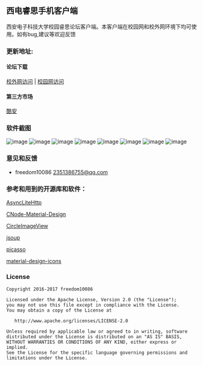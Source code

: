 ## 西电睿思手机客户端
西安电子科技大学校园睿思论坛客户端。本客户端在校园网和校外网环境下均可使用。如有bug,建议等欢迎反馈
### 更新地址:

#### 论坛下载
[校外网访问](http://rsbbs.rs.xidian.me/forum.php?mod=viewthread&tid=805203&mobile=2) |
[校园网访问](http://rs.xidian.edu.cn/forum.php?mod=viewthread&tid=805203)

#### 第三方市场
[酷安](https://www.coolapk.com/apk/me.yluo.ruisiapp)

### 软件截图
![image](https://github.com/freedom10086/Ruisi/blob/master/screenshots/1.jpg)
![image](https://github.com/freedom10086/Ruisi/blob/master/screenshots/2.jpg)
![image](https://github.com/freedom10086/Ruisi/blob/master/screenshots/3.jpg)
![image](https://github.com/freedom10086/Ruisi/blob/master/screenshots/4.jpg)
![image](https://github.com/freedom10086/Ruisi/blob/master/screenshots/5.jpg)
![image](https://github.com/freedom10086/Ruisi/blob/master/screenshots/6.jpg)
![image](https://github.com/freedom10086/Ruisi/blob/master/screenshots/7.jpg)
![image](https://github.com/freedom10086/Ruisi/blob/master/screenshots/8.jpg)

### 意见和反馈
- freedom10086 <2351386755@qq.com>

### 参考和用到的开源库和软件：

[AsyncLiteHttp](https://github.com/luck-apple/AsyncLiteHttp)

[CNode-Material-Design](https://github.com/TakWolf/CNode-Material-Design)

[CircleImageView](https://github.com/hdodenhof/CircleImageView)

[jsoup](http://jsoup.org/)

[picasso](https://github.com/square/picasso)

[material-design-icons](https://github.com/google/material-design-icons)


### License

    Copyright 2016-2017 freedom10086

    Licensed under the Apache License, Version 2.0 (the "License");
    you may not use this file except in compliance with the License.
    You may obtain a copy of the License at

       http://www.apache.org/licenses/LICENSE-2.0

    Unless required by applicable law or agreed to in writing, software
    distributed under the License is distributed on an "AS IS" BASIS,
    WITHOUT WARRANTIES OR CONDITIONS OF ANY KIND, either express or implied.
    See the License for the specific language governing permissions and
    limitations under the License.
